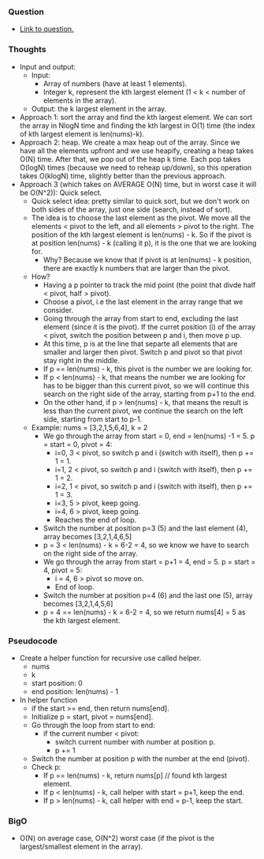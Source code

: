 ### Question
- [Link to question.](https://leetcode.com/problems/kth-largest-element-in-an-array/description/)

### Thoughts
- Input and output:
    - Input: 
        - Array of numbers (have at least 1 elements).
        - Integer k, represent the kth largest element (1 < k < number of elements in the array).
    - Output: the k largest element in the array.
- Approach 1: sort the array and find the kth largest element. We can sort the array in NlogN time and finding the kth largest in O(1) time (the index of kth largest element is len(nums)-k).
- Approach 2: heap. We create a max heap out of the array. Since we have all the elements upfront and we use heapify, creating a heap takes O(N) time. After that, we pop out of the heap k time. Each pop takes O(logN) times (because we need to reheap up/down), so this operation takes O(klogN) time, slightly better than the previous approach.
- Approach 3 (which takes on AVERAGE O(N) time, but in worst case it will be O(N^2)): Quick select.
    - Quick select idea: pretty similar to quick sort, but we don't work on both sides of the array, just one side (search, instead of sort).
    - The idea is to choose the last element as the pivot. We move all the elements < pivot to the left, and all elements > pivot to the right. The position of the kth largest element is len(nums) - k. So if the pivot is at position len(nums) - k (calling it p), it is the one that we are looking for.
        - Why? Because we know that if pivot is at len(nums) - k position, there are exactly k numbers that are larger than the pivot.
    - How?
        - Having a p pointer to track the mid point (the point that divde half < pivot, half > pivot).
        - Choose a pivot, i.e the last element in the array range that we consider.
        - Going through the array from start to end, excluding the last element (since it is the pivot). If the curret position (i) of the array < pivot, switch the position between p and i, then move p up.
        - At this time, p is at the line that separte all elements that are smaller and larger then pivot. Switch p and pivot so that pivot stay right in the middle. 
        - If p == len(nums) - k, this pivot is the number we are looking for.
        - If p < len(nums) - k, that means the number we are looking for has to be bigger than this current pivot, so we will continue this search on the right side of the array, starting from p+1 to the end.
        - On the other hand, if p > len(nums) - k, that means the result is less than the current pivot, we continue the search on the left side, starting from start to p-1.
    - Example: nums = [3,2,1,5,6,4], k = 2
        - We go through the array from start = 0, end = len(nums) -1 = 5. p = start = 0, pivot = 4:
            - i=0, 3 < pivot, so switch p and i (switch with itself), then p += 1 = 1.
            - i=1, 2 < pivot, so switch p and i (switch with itself), then p += 1 = 2.
            - i=2, 1 < pivot, so switch p and i (switch with itself), then p += 1 = 3.
            - i=3, 5 > pivot, keep going.
            - i=4, 6 > pivot, keep going.
            - Reaches the end of loop.
        - Switch the number at position p=3 (5) and the last element (4), array becomes [3,2,1,4,6,5]
        - p = 3 < len(nums) - k = 6-2 = 4, so we know we have to search on the right side of the array.
        - We go through the array from start = p+1 = 4, end = 5. p = start = 4, pivot = 5:
            - i = 4, 6 > pivot so move on.
            - End of loop.
        - Switch the number at position p=4 (6) and the last one (5), array becomes [3,2,1,4,5,6]
        - p = 4 == len(nums) - k = 6-2 = 4, so we return nums[4] = 5 as the kth largest element.

### Pseudocode
- Create a helper function for recursive use called helper.
    - nums
    - k
    - start position: 0
    - end position: len(nums) - 1
- In helper function
    - if the start >= end, then return nums[end].
    - Initialize p = start, pivot = nums[end].
    - Go through the loop from start to end:
        - if the current number < pivot:
            - switch current number with number at position p.
            - p += 1
    - Switch the number at position p with the number at the end (pivot).
    - Check p:
        - If p == len(nums) - k, return nums[p] // found kth largest element.
        - If p < len(nums) - k, call helper with start = p+1, keep the end.
        - If p > len(nums) - k, call helper with end = p-1, keep the start.

### BigO
- O(N) on average case, O(N^2) worst case (if the pivot is the largest/smallest element in the array).
